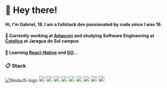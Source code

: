 # 👋 Hey there!

#### Hi, I'm Gabriel, 18. I am a fullstack dev passionated by code since I was 16.

#### 🔨 Currently working at [Adapcon](https://github.com/adapcon) and studying Software Engineering at [Catolica](https://www.catolicasc.org.br/) at Jaragua do Sul campus

#### 📖 Learning [React-Native](https://reactnative.dev/) and [GO](https://go.dev)...

### 📋 Stack

<div styles="display: inline-block;">
<img src="https://img.shields.io/badge/Node.js-282C34?logo=node.js&logoColor=339933" alt="NodaJS-logo" heigth="20"/>
<img src="https://img.shields.io/badge/Serverless-282C34?logo=serverless" alt="Serverless-logo" height="20" />
<img src="https://img.shields.io/badge/Vue.js-282C34?logo=vue.js&logoColor=4FC08D" alt="VueJS-logo" height="20" />
<img src="https://img.shields.io/badge/React.js-282C34?logo=react&logoColor=61DAFB" alt="React-JS-logo" height="20" />
<img src="https://img.shields.io/badge/Next.js-282C34?logo=next.js&logoColor=FFFFFF" alt="Next-JS-logo" height="20" />
<img src="https://img.shields.io/badge/Tailwind-282C34?logo=tailwindcss&logoColor=38BDF8" alt="Tailwind-logo" height="20" />
<img src="https://img.shields.io/badge/Sass-282C34?logo=sass&logoColor=CC6699" alt="Sass-logo" height="20" />
<img src="https://img.shields.io/badge/MySQL-282C34?logo=mysql&logoColor=FFFFFF" alt="MySQL-logo" height="20" />
<img src="https://img.shields.io/badge/MongoDB-282C34?logo=mongodb&logoColor=4CA449" alt="Mongodb-logo" height="20" />
<img src="https://img.shields.io/badge/Go-282C34?logo=go&logoColor=007d9c" alt="Go-lang-logo" height="20" />
</div>
